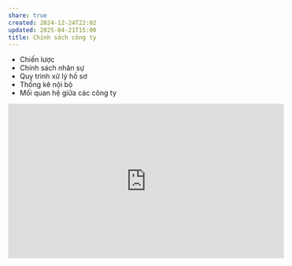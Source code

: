 ```yaml
---
share: true
created: 2024-12-24T22:02
updated: 2025-04-21T15:00
title: Chính sách công ty
---
```


- Chiến lược
- Chính sách nhân sự
- Quy trình xử lý hồ sơ
- Thống kê nội bộ
- Mối quan hệ giữa các công ty

<iframe width="560" height="315" src="https://www.youtube.com/embed/4U4SyvWCff4?si=Ub5G7RGVsDZ-O97e" title="YouTube video player" frameborder="0" allow="accelerometer; autoplay; clipboard-write; encrypted-media; gyroscope; picture-in-picture; web-share" referrerpolicy="strict-origin-when-cross-origin" allowfullscreen></iframe>